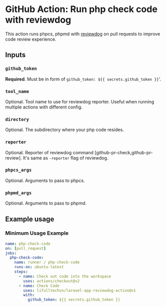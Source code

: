 # GitHub Action: Run php check code with reviewdog

This action runs phpcs, phpmd with
[reviewdog](https://github.com/reviewdog/reviewdog) on pull requests to improve
code review experience.

## Inputs

### `github_token`

**Required**. Must be in form of `github_token: ${{ secrets.github_token }}`'.

### `tool_name`

Optional. Tool name to use for reviewdog reporter. Useful when running multiple
actions with different config.

### `directory`

Optional. The subdirectory where your php code resides.

### `reporter`

Optional. Reporter of reviewdog command [github-pr-check,github-pr-review].
It's same as `-reporter` flag of reviewdog.

### `phpcs_args`

Optional. Arguments to pass to phpcs.

### `phpmd_args`

Optional. Arguments to pass to phpmd.

## Example usage

### Minimum Usage Example

```yml
name: php-check-code
on: [pull_request]
jobs:
  php-check-code:
    name: runner / php-check-code
    runs-on: ubuntu-latest
    steps:
      - name: Check out code into the workspace
        uses: actions/checkout@v2
      - name: Check Code
        uses: lifulltechvn/laravel-app-reviewdog-action@v1
        with:
          github_token: ${{ secrets.github_token }}
```
